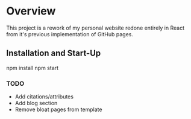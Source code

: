 # Overview

This project is a rework of my personal website redone entirely in React from it's previous implementation of GitHub pages.

## Installation and Start-Up

npm install
npm start

### TODO

- Add citations/attributes
- Add blog section
- Remove bloat pages from template
